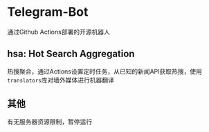 # Telegram-Bot
通过Github Actions部署的开源机器人

## hsa: Hot Search Aggregation
热搜聚合，通过Actions设置定时任务，从已知的新闻API获取热搜，使用`translators`库对墙外媒体进行机器翻译

## 其他
有无服务器资源限制，暂停运行